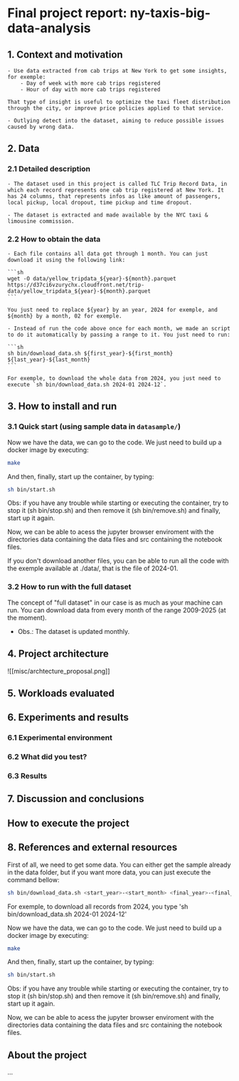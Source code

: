# Final project report: ny-taxis-big-data-analysis

## 1. Context and motivation

    - Use data extracted from cab trips at New York to get some insights, for exemple:
        - Day of week with more cab trips registered
        - Hour of day with more cab trips registered

    That type of insight is useful to optimize the taxi fleet distribution through the city, or improve price policies applied to that service.

    - Outlying detect into the dataset, aiming to reduce possible issues caused by wrong data.

## 2. Data

### 2.1 Detailed description

    - The dataset used in this project is called TLC Trip Record Data, in which each record represents one cab trip registered at New York. It has 24 columns, that represents infos as like amount of passengers, local pickup, local dropout, time pickup and time dropout.

    - The dataset is extracted and made available by the NYC taxi & limousine commission.

### 2.2 How to obtain the data

    - Each file contains all data got through 1 month. You can just download it using the following link:

    ```sh
    wget -O data/yellow_tripdata_${year}-${month}.parquet https://d37ci6vzurychx.cloudfront.net/trip-data/yellow_tripdata_${year}-${month}.parquet
    ```

    You just need to replace ${year} by an year, 2024 for exemple, and ${month} by a month, 02 for exemple.

    - Instead of run the code above once for each month, we made an script to do it automatically by passing a range to it. You just need to run:

    ```sh
    sh bin/download_data.sh ${first_year}-${first_month} ${last_year}-${last_month}
    ```

    For exemple, to download the whole data from 2024, you just need to execute `sh bin/download_data.sh 2024-01 2024-12`.

## 3. How to install and run

### 3.1 Quick start (using sample data in `datasample/`)

Now we have the data, we can go to the code. We just need to build up a docker image by executing:

```sh
make
```

And then, finally, start up the container, by typing:

```sh
sh bin/start.sh
```

Obs: if you have any trouble while starting or executing the container, try to stop it (sh bin/stop.sh) and then remove it (sh bin/remove.sh) and finally, start up it again.

Now, we can be able to acess the jupyter browser enviroment with the directories data containing the data files and src containing the notebook files.

If you don't download another files, you can be able to run all the code with the exemple available at ./data/, that is the file of 2024-01.

### 3.2 How to run with the full dataset

The concept of "full dataset" in our case is as much as your machine can run. You can download data from every month of the range 2009-2025 (at the moment).

- Obs.: The dataset is updated monthly.

## 4. Project architecture

![[misc/archtecture_proposal.png]]

## 5. Workloads evaluated

## 6. Experiments and results

### 6.1 Experimental environment

### 6.2 What did you test?

### 6.3 Results

## 7. Discussion and conclusions

## How to execute the project

## 8. References and external resources

First of all, we need to get some data. You can either get the sample already in the data folder, but if you want more data, you can just execute the command bellow:

```sh
sh bin/download_data.sh <start_year>-<start_month> <final_year>-<final_month>
```

For exemple, to download all records from 2024, you type 'sh bin/download_data.sh 2024-01 2024-12'

Now we have the data, we can go to the code. We just need to build up a docker image by executing:

```sh
make
```

And then, finally, start up the container, by typing:

```sh
sh bin/start.sh
```

Obs: if you have any trouble while starting or executing the container, try to stop it (sh bin/stop.sh) and then remove it (sh bin/remove.sh) and finally, start up it again.

Now, we can be able to acess the jupyter browser enviroment with the directories data containing the data files and src containing the notebook files.

## About the project

...
